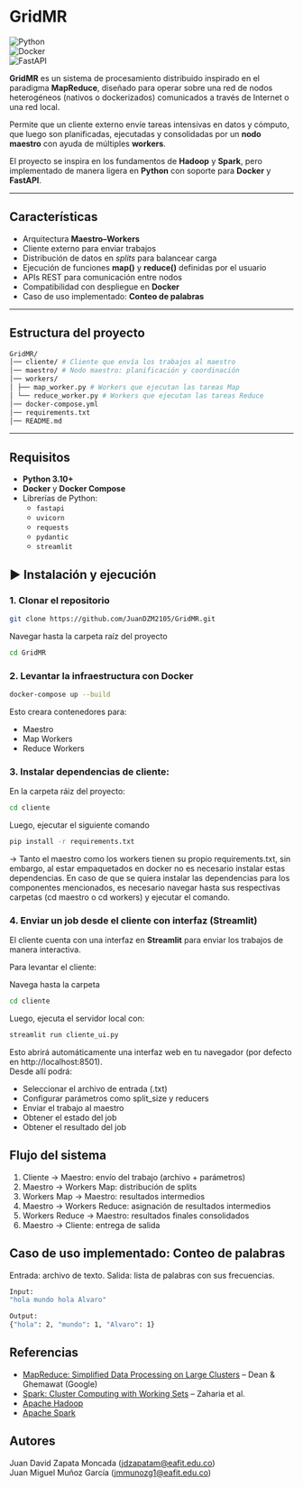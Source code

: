 # GridMR  

![Python](https://img.shields.io/badge/Python-3.10+-blue)  
![Docker](https://img.shields.io/badge/Docker-Enabled-brightgreen)  
![FastAPI](https://img.shields.io/badge/API-FastAPI-green)  

**GridMR** es un sistema de procesamiento distribuido inspirado en el paradigma **MapReduce**, diseñado para operar sobre una red de nodos heterogéneos (nativos o dockerizados) comunicados a través de Internet o una red local.  

Permite que un cliente externo envíe tareas intensivas en datos y cómputo, que luego son planificadas, ejecutadas y consolidadas por un **nodo maestro** con ayuda de múltiples **workers**.  

El proyecto se inspira en los fundamentos de **Hadoop** y **Spark**, pero implementado de manera ligera en **Python** con soporte para **Docker** y **FastAPI**.  

---

## Características  

- Arquitectura **Maestro–Workers**  
- Cliente externo para enviar trabajos  
- Distribución de datos en *splits* para balancear carga  
- Ejecución de funciones **map()** y **reduce()** definidas por el usuario  
- APIs REST para comunicación entre nodos  
- Compatibilidad con despliegue en **Docker**  
- Caso de uso implementado: **Conteo de palabras**  

---

## Estructura del proyecto  

```bash
GridMR/  
│── cliente/ # Cliente que envía los trabajos al maestro  
│── maestro/ # Nodo maestro: planificación y coordinación  
│── workers/  
│ ├── map_worker.py # Workers que ejecutan las tareas Map  
│ └── reduce_worker.py # Workers que ejecutan las tareas Reduce  
│── docker-compose.yml  
│── requirements.txt  
│── README.md  
```

---

## Requisitos  

- **Python 3.10+**  
- **Docker** y **Docker Compose**  
- Librerías de Python:  
  - `fastapi`  
  - `uvicorn`  
  - `requests`  
  - `pydantic`
  - `streamlit`

## ▶ Instalación y ejecución  

### 1. Clonar el repositorio  
```bash
git clone https://github.com/JuanDZM2105/GridMR.git
```
Navegar hasta la carpeta raíz del proyecto
```bash
cd GridMR
```
### 2. Levantar la infraestructura con Docker
```bash
docker-compose up --build
```
Esto creara contenedores para:
- Maestro
- Map Workers
- Reduce Workers

### 3. Instalar dependencias de cliente:
En la carpeta ráiz del proyecto:
```bash
cd cliente
```
Luego, ejecutar el siguiente comando
```bash
pip install -r requirements.txt
```
-> Tanto el maestro como los workers tienen su propio requirements.txt, sin embargo, al estar empaquetados en docker no es necesario instalar estas dependencias.
En caso de que se quiera instalar las dependencias para los componentes mencionados, es necesario navegar hasta sus respectivas carpetas (cd maestro o cd workers) y ejecutar el comando.

### 4. Enviar un job desde el cliente con interfaz (Streamlit)  

El cliente cuenta con una interfaz en **Streamlit** para enviar los trabajos de manera interactiva.  

Para levantar el cliente:  

Navega hasta la carpeta
```bash
cd cliente
```
Luego, ejecuta el servidor local con:
```bash
streamlit run cliente_ui.py
```
Esto abrirá automáticamente una interfaz web en tu navegador (por defecto en http://localhost:8501).  
Desde allí podrá:  
- Seleccionar el archivo de entrada (.txt)
- Configurar parámetros como split_size y reducers
- Enviar el trabajo al maestro
- Obtener el estado del job
- Obtener el resultado del job

## Flujo del sistema

1. Cliente → Maestro: envío del trabajo (archivo + parámetros)
2. Maestro → Workers Map: distribución de splits
3. Workers Map → Maestro: resultados intermedios
4. Maestro → Workers Reduce: asignación de resultados intermedios
5. Workers Reduce → Maestro: resultados finales consolidados
6. Maestro → Cliente: entrega de salida

## Caso de uso implementado: Conteo de palabras

Entrada: archivo de texto.
Salida: lista de palabras con sus frecuencias.

```bash
Input:
"hola mundo hola Alvaro"

Output:
{"hola": 2, "mundo": 1, "Alvaro": 1}
```
## Referencias  

- [MapReduce: Simplified Data Processing on Large Clusters](https://storage.googleapis.com/gweb-research2023-media/pubtools/4449.pdf) – Dean & Ghemawat (Google)  
- [Spark: Cluster Computing with Working Sets](http://people.csail.mit.edu/matei/papers/2010/hotcloud_spark.pdf) – Zaharia et al.  
- [Apache Hadoop](https://hadoop.apache.org)  
- [Apache Spark](https://spark.apache.org)  

## Autores

Juan David Zapata Moncada (jdzapatam@eafit.edu.co)  
Juan Miguel Muñoz García (jmmunozg1@eafit.edu.co)
